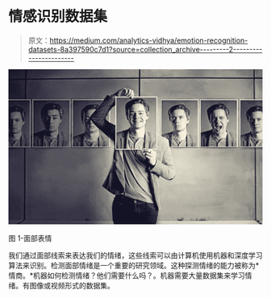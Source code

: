 # 情感识别数据集

> 原文：<https://medium.com/analytics-vidhya/emotion-recognition-datasets-8a397590c7d1?source=collection_archive---------2----------------------->

![](img/38167204ce61c070af330d7142cab473.png)

图 1-面部表情

我们通过面部线索来表达我们的情绪，这些线索可以由计算机使用机器和深度学习算法来识别。检测面部情绪是一个重要的研究领域。这种探测情绪的能力被称为*情商。*机器如何检测情绪？他们需要什么吗？。机器需要大量数据集来学习情绪。有图像或视频形式的数据集。